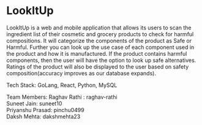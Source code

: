 # LookItUp
LookItUp is a web and mobile application that allows its users to scan the ingredient list of their cosmetic and grocery products to check for harmful compositions. It will categorize the components of the product as Safe or Harmful. Further you can look up the use case of each component used in the product and how it is manufactured. If the product contains harmful components, then the user will have the option to look up safe alternatives.
Ratings of the product will also be displayed to the user based on safety composition(accuracy improves as our database expands).


Tech Stack:
GoLang, React, Python, MySQL

Team Members:
Raghav Rathi : raghav-rathi <br>
Suneet Jain: suneet10 <br>
Priyanshu Prasad: pinchu0499 <br>
Daksh Mehta: dakshmehta23 <br>

